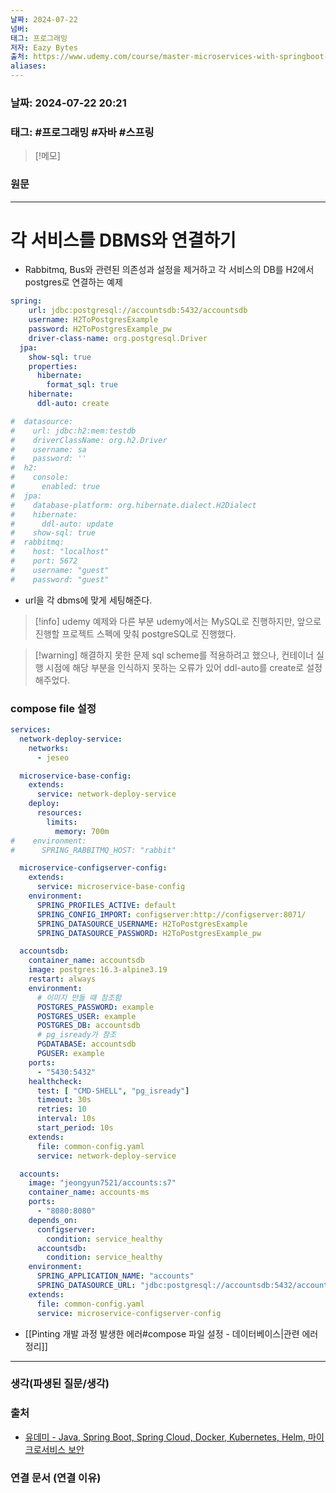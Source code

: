 ```yaml
---
날짜: 2024-07-22
넘버: 
태그: 프로그래밍
저자: Eazy Bytes
출처: https://www.udemy.com/course/master-microservices-with-springboot-docker-kubernetes-korean/
aliases:
---
```

### 날짜:  2024-07-22 20:21

### 태그: #프로그래밍 #자바 #스프링

>[!메모]
>

### 원문
---
# 각 서비스를 DBMS와 연결하기
- Rabbitmq, Bus와 관련된 의존성과 설정을 제거하고 각 서비스의 DB를 H2에서 postgres로 연결하는 예제
```yaml hl:2-12
spring:
    url: jdbc:postgresql://accountsdb:5432/accountsdb
    username: H2ToPostgresExample
    password: H2ToPostgresExample_pw
    driver-class-name: org.postgresql.Driver
  jpa:
    show-sql: true
    properties:
      hibernate:
        format_sql: true
    hibernate:
      ddl-auto: create

#  datasource:
#    url: jdbc:h2:mem:testdb
#    driverClassName: org.h2.Driver
#    username: sa
#    password: ''
#  h2:
#    console:
#      enabled: true
#  jpa:
#    database-platform: org.hibernate.dialect.H2Dialect
#    hibernate:
#      ddl-auto: update
#    show-sql: true
#  rabbitmq:
#    host: "localhost"
#    port: 5672
#    username: "guest"
#    password: "guest"
```
- url을 각 dbms에 맞게 세팅해준다.

> [!info] udemy 예제와 다른 부분
> udemy에서는 MySQL로 진행하지만, 앞으로 진행할 프로젝트 스펙에 맞춰 postgreSQL로 진행했다.

> [!warning] 해결하지 못한 문제
>  sql scheme를 적용하려고 했으나, 컨테이너 실행 시점에 해당 부분을 인식하지 못하는 오류가 있어 ddl-auto를 create로 설정해주었다.

### compose file 설정
```yaml title:"common-config.yaml" hl:22-23
services:
  network-deploy-service:
    networks:
      - jeseo

  microservice-base-config:
    extends:
      service: network-deploy-service
    deploy:
      resources:
        limits:
          memory: 700m
#    environment:
#      SPRING_RABBITMQ_HOST: "rabbit"

  microservice-configserver-config:
    extends:
      service: microservice-base-config
    environment:
      SPRING_PROFILES_ACTIVE: default
      SPRING_CONFIG_IMPORT: configserver:http://configserver:8071/
      SPRING_DATASOURCE_USERNAME: H2ToPostgresExample
      SPRING_DATASOURCE_PASSWORD: H2ToPostgresExample_pw
```
```yaml title:"compose.yaml" hl:1-23,33-34,37
  accountsdb:
    container_name: accountsdb
    image: postgres:16.3-alpine3.19
    restart: always
    environment:
      # 이미지 만들 때 참조함
      POSTGRES_PASSWORD: example
      POSTGRES_USER: example
      POSTGRES_DB: accountsdb
      # pg_isready가 참조
      PGDATABASE: accountsdb
      PGUSER: example
    ports:
      - "5430:5432"
    healthcheck:
      test: [ "CMD-SHELL", "pg_isready"]
      timeout: 30s
      retries: 10
      interval: 10s
      start_period: 10s
    extends:
      file: common-config.yaml
      service: network-deploy-service

  accounts:
    image: "jeongyun7521/accounts:s7"
    container_name: accounts-ms
    ports:
      - "8080:8080"
    depends_on:
      configserver:
        condition: service_healthy
      accountsdb:
        condition: service_healthy
    environment:
      SPRING_APPLICATION_NAME: "accounts"
      SPRING_DATASOURCE_URL: "jdbc:postgresql://accountsdb:5432/accountsdb"
    extends:
      file: common-config.yaml
      service: microservice-configserver-config
```
- [[Pinting 개발 과정 발생한 에러#compose 파일 설정 - 데이터베이스|관련 에러 정리]]
---
### 생각(파생된 질문/생각)

### 출처
- [유데미 - Java, Spring Boot, Spring Cloud, Docker, Kubernetes, Helm, 마이크로서비스 보안](https://www.udemy.com/course/master-microservices-with-springboot-docker-kubernetes-korean/)

### 연결 문서 (연결 이유)
